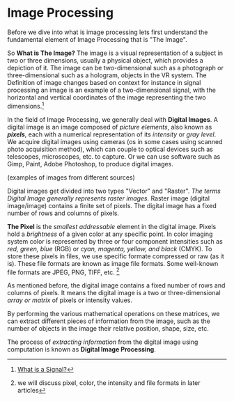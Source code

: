 # Image Processing 

Before we dive into what is image processing lets first understand the fundamental element of Image Processing that is "The Image".

So __What is The Image?__
The image is a visual representation of a subject in two or three dimensions, usually a physical object, which provides a depiction of it.
The image can be two-dimensional such as a photograph or three-dimensional such as a hologram, objects in the VR system. The Definition of image changes based on context for instance in signal processing an image is an example of a two-dimensional signal, with the horizontal and vertical coordinates of the image representing the two dimensions.[^1]

In the field of Image Processing, we generally deal with __Digital Images__.
A digital image is an image composed of _picture elements_, also known as __*pixels*__, each with a numerical representation of its _intensity_ or _gray level_. We acquire digital images using cameras (os in some cases using scanned photo acquisition method), which can couple to optical devices such as telescopes, microscopes, etc. to capture.  Or we can use software such as Gimp, Paint, Adobe Photoshop, to produce digital images.

(examples of images from different sources)


Digital images get divided into two types "Vector" and "Raster". _The terms *Digital Image* generally represents raster images._ Raster image (digital image/image) contains a finite set of pixels. The digital image has a fixed number of rows and columns of pixels.

__The Pixel__ is the _smallest addressable_ element in the digital image. Pixels hold a _brightness_ of a given color at any specific point. In color imaging system color is represented by three or four component intensities such as _red, green, blue_ (RGB) or _cyan, magenta, yellow, and black_ (CMYK). To store these pixels in files, we use specific formate compressed or raw (as it is). These file formats are known as image file formats. Some well-known file formats are JPEG, PNG, TIFF, etc. [^2]

As mentioned before, the digital image contains a fixed number of rows and columns of pixels. It means the digital image is a two or three-dimensional _array or matrix_ of pixels or intensity values. 

By performing the various mathematical operations on these matrices, we can extract different pieces of information from the image, such as the number of objects in the image their relative position, shape, size, etc. 

The process of _extracting information_ from the digital image using computation is known as __Digital Image Processing__.



[^1]: [What is a Signal?](https://doi.org/10.1109%2FMSP.2018.2832195 "What is a Signal?")
[^2]: we will discuss pixel, color, the intensity and file formats in later articles
